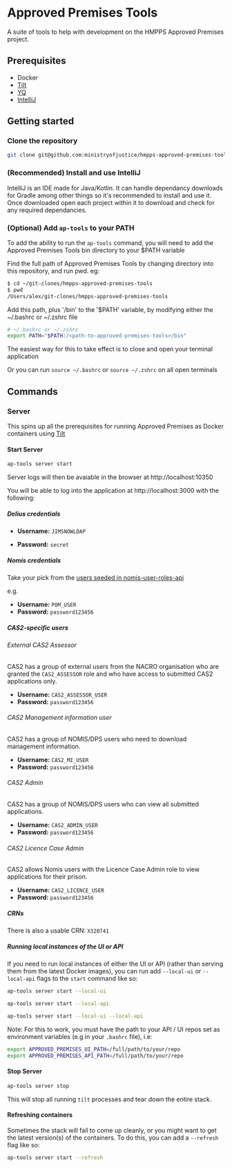 # Approved Premises Tools

A suite of tools to help with development on the HMPPS Approved Premises project.

## Prerequisites

* Docker
* [Tilt](https://tilt.dev/)
* [YQ](https://mikefarah.gitbook.io/yq/)
* [IntelliJ](https://www.jetbrains.com/idea/)

## Getting started

### Clone the repository

```bash
git clone git@github.com:ministryofjustice/hmpps-approved-premises-tools.git
```

### (Recommended) Install and use IntelliJ

IntelliJ is an IDE made for Java/Kotlin. It can handle dependancy downloads for Gradle
among other things so it's recommended to install and use it. Once downloaded open each
project within it to download and check for any required dependancies.

### (Optional) Add `ap-tools` to your PATH

To add the ability to run the `ap-tools` command, you will need to add the Approved Premises Tools bin directory to your $PATH variable

Find the full path of Approved Premises Tools by changing directory into this repository, and run pwd. eg:

```bash
$ cd ~/git-clones/hmpps-approved-premises-tools
$ pwd
/Users/alex/git-clones/hmpps-approved-premises-tools
```

Add this path, plus '/bin' to the '$PATH' variable, by modifying either the ~/.bashrc or ~/.zshrc file

```bash
# ~/.bashrc or ~/.zshrc
export PATH="$PATH:/<path-to-approved-premises-tools>/bin"
```

The easiest way for this to take effect is to close and open your terminal application

Or you can run `source ~/.bashrc` or `source ~/.zshrc` on all open terminals

## Commands

### Server

This spins up all the prerequisites for running Approved Premises as Docker containers using [Tilt](https://tilt.dev/)

#### Start Server

```bash
ap-tools server start
```

Server logs will then be avaiable in the browser at http://localhost:10350

You will be able to log into the application at http://localhost:3000 with the following:

##### Delius credentials

- **Username:** `JIMSNOWLDAP`

* **Password:** `secret`

##### Nomis credentials

Take your pick from the [users seeded in nomis-user-roles-api](https://github.com/ministryofjustice/nomis-user-roles-api/blob/main/src/main/resources/db/dev/V3_1__user_data.sql)

e.g.

- **Username:** `POM_USER`
- **Password:** `password123456`

##### CAS2-specific users

###### External CAS2 Assessor

CAS2 has a group of external users from the NACRO organisation who are granted the
`CAS2_ASSESSOR` role and who have access to submitted CAS2 applications only.

- **Username:** `CAS2_ASSESSOR_USER`
- **Password:** `password123456`

###### CAS2 Management information user

CAS2 has a group of NOMIS/DPS users who need to download management information.

- **Username:** `CAS2_MI_USER`
- **Password:** `password123456`

###### CAS2 Admin

CAS2 has a group of NOMIS/DPS users who can view all submitted applications.

- **Username:** `CAS2_ADMIN_USER`
- **Password:** `password123456`

###### CAS2 Licence Case Admin

CAS2 allows Nomis users with the Licence Case Admin role to view applications for their prison.

- **Username:** `CAS2_LICENCE_USER`
- **Password:** `password123456`

##### CRNs

There is also a usable CRN: `X320741`

##### Running local instances of the UI or API

If you need to run local instances of either the UI or API (rather than serving them from the latest Docker images), you can run add `--local-ui` or `--local-api` flags to the `start` command like so:

```bash
ap-tools server start --local-ui
```

```bash
ap-tools server start --local-api
```

```bash
ap-tools server start --local-ui --local-api
```

Note: For this to work, you must have the path to your API / UI repos set as environment variables (e.g in your `.bashrc` file), i.e:

```bash
export APPROVED_PREMISES_UI_PATH=/full/path/to/your/repo
export APPROVED_PREMISES_API_PATH=/full/path/to/your/repo
```

#### Stop Server

```bash
ap-tools server stop
```

This will stop all running `tilt` processes and tear down the entire stack.

#### Refreshing containers

Sometimes the stack will fail to come up cleanly, or you might want
to get the latest version(s) of the containers. To do this, you
can add a `--refresh` flag like so:

```bash
ap-tools server start --refresh
```
